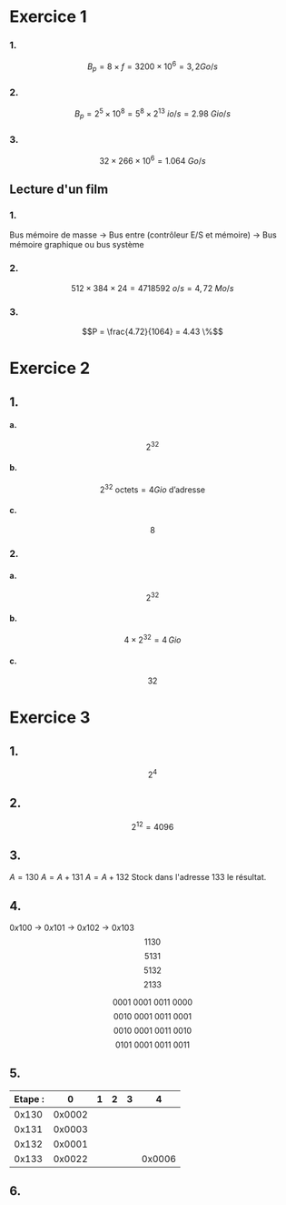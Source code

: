 # Exercice 1
### 1.
$$B_{p} = 8 \times f = 32 00 \times 10^{6} = 3,2  Go/s$$

### 2.
$$B_{p} = 2^{5} \times 10^{8} = 5^{8} \times 2^{13}  \text{ }io/s = 2.98 \text{ } Gio/s $$

### 3.
$$32 \times 266 \times 10^{6} = 1.064 \text{ } Go / s $$

## Lecture d'un film
### 1.
Bus mémoire de masse -> Bus entre (contrôleur E/S et mémoire) -> Bus mémoire graphique ou bus système

### 2.
$$512 \times 384 \times 24  = 4718592  \text{ }o /s = 4,72 \text{ } Mo/s$$

### 3.
$$P = \frac{4.72}{1064} = 4.43 \%$$

# Exercice 2
## 1.
#### a.
$$2^{32}$$
#### b.
$$2^{32} \text{ octets} = 4 Gio \text{ d'adresse}$$

#### c.
$$8$$

### 2.
#### a.
$$2^{32}$$

#### b.
$$4 \times 2^{32} = 4 \, Gio $$

#### c.
$$32$$


# Exercice 3
## 1.
$$2^{4}$$
## 2.
$$2^{12} = 4096$$

## 3.
$A = 130$
$A = A + 131$
$A = A + 132$
Stock dans l'adresse $133$ le résultat.

## 4.
$0x 100$ -> $0x 101$ -> $0x 102$ -> $0x 103$
$$1130$$
$$5131$$
$$5132$$
$$2133$$

$$0001  \text{ }0001 \text{ }0011 \text{ }0000$$
$$0010 \text{ }0001 \text{ }0011 \text{ 0001}$$
$$\text{0010 0001 0011 0010}$$
$$\text{0101 0001 0011 0011}$$

## 5.

| Etape : | 0      | 1   | 2   | 3   | 4      |
| ------- | ------ | --- | --- | --- | ------ |
| 0x130   | 0x0002 |     |     |     |        |
| 0x131   | 0x0003 |     |     |     |        |
| 0x132   | 0x0001 |     |     |     |        |
| 0x133   | 0x0022 |     |     |     | 0x0006 |

## 6.
